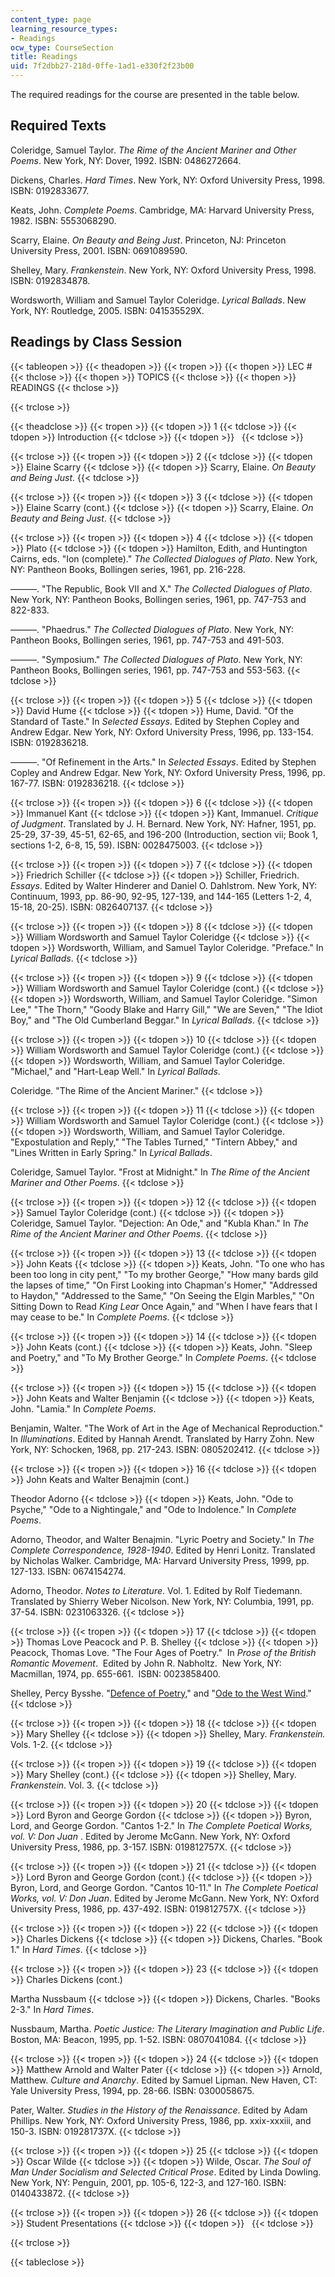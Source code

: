 ```yaml
---
content_type: page
learning_resource_types:
- Readings
ocw_type: CourseSection
title: Readings
uid: 7f2dbb27-218d-0ffe-1ad1-e330f2f23b00
---
```


The required readings for the course are presented in the table below.

Required Texts
--------------

Coleridge, Samuel Taylor. _The Rime of the Ancient Mariner and Other Poems_. New York, NY: Dover, 1992. ISBN: 0486272664.

Dickens, Charles. _Hard Times_. New York, NY: Oxford University Press, 1998. ISBN: 0192833677.

Keats, John. _Complete Poems_. Cambridge, MA: Harvard University Press, 1982. ISBN: 5553068290.

Scarry, Elaine. _On Beauty and Being Just_. Princeton, NJ: Princeton University Press, 2001. ISBN: 0691089590.

Shelley, Mary. _Frankenstein_. New York, NY: Oxford University Press, 1998. ISBN: 0192834878.

Wordsworth, William and Samuel Taylor Coleridge. _Lyrical Ballads_. New York, NY: Routledge, 2005. ISBN: 041535529X.

Readings by Class Session
-------------------------

{{< tableopen >}}
{{< theadopen >}}
{{< tropen >}}
{{< thopen >}}
LEC #
{{< thclose >}}
{{< thopen >}}
TOPICS
{{< thclose >}}
{{< thopen >}}
READINGS
{{< thclose >}}

{{< trclose >}}

{{< theadclose >}}
{{< tropen >}}
{{< tdopen >}}
1
{{< tdclose >}}
{{< tdopen >}}
Introduction
{{< tdclose >}}
{{< tdopen >}}
 
{{< tdclose >}}

{{< trclose >}}
{{< tropen >}}
{{< tdopen >}}
2
{{< tdclose >}}
{{< tdopen >}}
Elaine Scarry
{{< tdclose >}}
{{< tdopen >}}
Scarry, Elaine. _On Beauty and Being Just_.
{{< tdclose >}}

{{< trclose >}}
{{< tropen >}}
{{< tdopen >}}
3
{{< tdclose >}}
{{< tdopen >}}
Elaine Scarry (cont.)
{{< tdclose >}}
{{< tdopen >}}
Scarry, Elaine. _On Beauty and Being Just_.
{{< tdclose >}}

{{< trclose >}}
{{< tropen >}}
{{< tdopen >}}
4
{{< tdclose >}}
{{< tdopen >}}
Plato
{{< tdclose >}}
{{< tdopen >}}
Hamilton, Edith, and Huntington Cairns, eds. "Ion (complete)." _The Collected Dialogues of Plato_. New York, NY: Pantheon Books, Bollingen series, 1961, pp. 216-228.  
  
———. "The Republic, Book VII and X." _The Collected Dialogues of Plato_. New York, NY: Pantheon Books, Bollingen series, 1961, pp. 747-753 and 822-833.  
  
———. "Phaedrus." _The Collected Dialogues of Plato_. New York, NY: Pantheon Books, Bollingen series, 1961, pp. 747-753 and 491-503.  
  
———. "Symposium." _The Collected Dialogues of Plato_. New York, NY: Pantheon Books, Bollingen series, 1961, pp. 747-753 and 553-563.
{{< tdclose >}}

{{< trclose >}}
{{< tropen >}}
{{< tdopen >}}
5
{{< tdclose >}}
{{< tdopen >}}
David Hume
{{< tdclose >}}
{{< tdopen >}}
Hume, David. "Of the Standard of Taste." In _Selected Essays_. Edited by Stephen Copley and Andrew Edgar. New York, NY: Oxford University Press, 1996, pp. 133-154. ISBN: 0192836218.  
  
———. "Of Refinement in the Arts." In _Selected Essays_. Edited by Stephen Copley and Andrew Edgar. New York, NY: Oxford University Press, 1996, pp. 167-77. ISBN: 0192836218.
{{< tdclose >}}

{{< trclose >}}
{{< tropen >}}
{{< tdopen >}}
6
{{< tdclose >}}
{{< tdopen >}}
Immanuel Kant
{{< tdclose >}}
{{< tdopen >}}
Kant, Immanuel. _Critique of Judgment_. Translated by J. H. Bernard. New York, NY: Hafner, 1951, pp. 25-29, 37-39, 45-51, 62-65, and 196-200 (Introduction, section vii; Book 1, sections 1-2, 6-8, 15, 59). ISBN: 0028475003.
{{< tdclose >}}

{{< trclose >}}
{{< tropen >}}
{{< tdopen >}}
7
{{< tdclose >}}
{{< tdopen >}}
Friedrich Schiller
{{< tdclose >}}
{{< tdopen >}}
Schiller, Friedrich. _Essays_. Edited by Walter Hinderer and Daniel O. Dahlstrom. New York, NY: Continuum, 1993, pp. 86-90, 92-95, 127-139, and 144-165 (Letters 1-2, 4, 15-18, 20-25). ISBN: 0826407137.
{{< tdclose >}}

{{< trclose >}}
{{< tropen >}}
{{< tdopen >}}
8
{{< tdclose >}}
{{< tdopen >}}
William Wordsworth and Samuel Taylor Coleridge
{{< tdclose >}}
{{< tdopen >}}
Wordsworth, William, and Samuel Taylor Coleridge. "Preface." In _Lyrical Ballads_.
{{< tdclose >}}

{{< trclose >}}
{{< tropen >}}
{{< tdopen >}}
9
{{< tdclose >}}
{{< tdopen >}}
William Wordsworth and Samuel Taylor Coleridge (cont.)
{{< tdclose >}}
{{< tdopen >}}
Wordsworth, William, and Samuel Taylor Coleridge. "Simon Lee," "The Thorn," "Goody Blake and Harry Gill," "We are Seven," "The Idiot Boy," and "The Old Cumberland Beggar." In _Lyrical Ballads_.
{{< tdclose >}}

{{< trclose >}}
{{< tropen >}}
{{< tdopen >}}
10
{{< tdclose >}}
{{< tdopen >}}
William Wordsworth and Samuel Taylor Coleridge (cont.)
{{< tdclose >}}
{{< tdopen >}}
Wordsworth, William, and Samuel Taylor Coleridge. "Michael," and "Hart-Leap Well." In _Lyrical Ballads_.  
  
Coleridge. "The Rime of the Ancient Mariner."
{{< tdclose >}}

{{< trclose >}}
{{< tropen >}}
{{< tdopen >}}
11
{{< tdclose >}}
{{< tdopen >}}
William Wordsworth and Samuel Taylor Coleridge (cont.)
{{< tdclose >}}
{{< tdopen >}}
Wordsworth, William, and Samuel Taylor Coleridge. "Expostulation and Reply," "The Tables Turned," "Tintern Abbey," and "Lines Written in Early Spring." In _Lyrical Ballads_.  
  
Coleridge, Samuel Taylor. "Frost at Midnight." In _The Rime of the Ancient Mariner and Other Poems_.
{{< tdclose >}}

{{< trclose >}}
{{< tropen >}}
{{< tdopen >}}
12
{{< tdclose >}}
{{< tdopen >}}
Samuel Taylor Coleridge (cont.)
{{< tdclose >}}
{{< tdopen >}}
Coleridge, Samuel Taylor. "Dejection: An Ode," and "Kubla Khan." In _The Rime of the Ancient Mariner and Other Poems_.
{{< tdclose >}}

{{< trclose >}}
{{< tropen >}}
{{< tdopen >}}
13
{{< tdclose >}}
{{< tdopen >}}
John Keats
{{< tdclose >}}
{{< tdopen >}}
Keats, John. "To one who has been too long in city pent," "To my brother George," "How many bards gild the lapses of time," "On First Looking into Chapman's Homer," "Addressed to Haydon," "Addressed to the Same," "On Seeing the Elgin Marbles," "On Sitting Down to Read _King Lear_ Once Again," and "When I have fears that I may cease to be." In _Complete Poems_.
{{< tdclose >}}

{{< trclose >}}
{{< tropen >}}
{{< tdopen >}}
14
{{< tdclose >}}
{{< tdopen >}}
John Keats (cont.)
{{< tdclose >}}
{{< tdopen >}}
Keats, John. "Sleep and Poetry," and "To My Brother George." In _Complete Poems_.
{{< tdclose >}}

{{< trclose >}}
{{< tropen >}}
{{< tdopen >}}
15
{{< tdclose >}}
{{< tdopen >}}
John Keats and Walter Benjamin
{{< tdclose >}}
{{< tdopen >}}
Keats, John. "Lamia." In _Complete Poems_.  
  
Benjamin, Walter. "The Work of Art in the Age of Mechanical Reproduction." In _Illuminations_. Edited by Hannah Arendt. Translated by Harry Zohn. New York, NY: Schocken, 1968, pp. 217-243. ISBN: 0805202412.
{{< tdclose >}}

{{< trclose >}}
{{< tropen >}}
{{< tdopen >}}
16
{{< tdclose >}}
{{< tdopen >}}
John Keats and Walter Benajmin (cont.)  
  
Theodor Adorno
{{< tdclose >}}
{{< tdopen >}}
Keats, John. "Ode to Psyche," "Ode to a Nightingale," and "Ode to Indolence." In _Complete Poems_.  
  
Adorno, Theodor, and Walter Benajmin. "Lyric Poetry and Society." In _The Complete Correspondence, 1928-1940_. Edited by Henri Lonitz. Translated by Nicholas Walker. Cambridge, MA: Harvard University Press, 1999, pp. 127-133. ISBN: 0674154274.  
  
Adorno, Theodor. _Notes to Literature_. Vol. 1. Edited by Rolf Tiedemann. Translated by Shierry Weber Nicolson. New York, NY: Columbia, 1991, pp. 37-54. ISBN: 0231063326.
{{< tdclose >}}

{{< trclose >}}
{{< tropen >}}
{{< tdopen >}}
17
{{< tdclose >}}
{{< tdopen >}}
Thomas Love Peacock and P. B. Shelley
{{< tdclose >}}
{{< tdopen >}}
Peacock, Thomas Love. "The Four Ages of Poetry."  In _Prose of the British Romantic Movement_.  Edited by John R. Nabholtz.  New York, NY: Macmillan, 1974, pp. 655-661.  ISBN: 0023858400.  
  
Shelley, Percy Bysshe. "[Defence of Poetry](http://www.fordham.edu/halsall/mod/shelley-poetry.html)," and "[Ode to the West Wind](http://www.poets.org/viewmedia.php/prmMID/15693)."
{{< tdclose >}}

{{< trclose >}}
{{< tropen >}}
{{< tdopen >}}
18
{{< tdclose >}}
{{< tdopen >}}
Mary Shelley
{{< tdclose >}}
{{< tdopen >}}
Shelley, Mary. _Frankenstein._ Vols. 1-2.
{{< tdclose >}}

{{< trclose >}}
{{< tropen >}}
{{< tdopen >}}
19
{{< tdclose >}}
{{< tdopen >}}
Mary Shelley (cont.)
{{< tdclose >}}
{{< tdopen >}}
Shelley, Mary. _Frankenstein_. Vol. 3.
{{< tdclose >}}

{{< trclose >}}
{{< tropen >}}
{{< tdopen >}}
20
{{< tdclose >}}
{{< tdopen >}}
Lord Byron and George Gordon
{{< tdclose >}}
{{< tdopen >}}
Byron, Lord, and George Gordon. "Cantos 1-2." In _The Complete Poetical Works, vol. V: Don Juan_ . Edited by Jerome McGann. New York, NY: Oxford University Press, 1986, pp. 3-157. ISBN: 019812757X.
{{< tdclose >}}

{{< trclose >}}
{{< tropen >}}
{{< tdopen >}}
21
{{< tdclose >}}
{{< tdopen >}}
Lord Byron and George Gordon (cont.)
{{< tdclose >}}
{{< tdopen >}}
Byron, Lord, and George Gordon. "Cantos 10-11." In _The Complete Poetical Works, vol. V: Don Juan_. Edited by Jerome McGann. New York, NY: Oxford University Press, 1986, pp. 437-492. ISBN: 019812757X.
{{< tdclose >}}

{{< trclose >}}
{{< tropen >}}
{{< tdopen >}}
22
{{< tdclose >}}
{{< tdopen >}}
Charles Dickens
{{< tdclose >}}
{{< tdopen >}}
Dickens, Charles. "Book 1." In _Hard Times_.
{{< tdclose >}}

{{< trclose >}}
{{< tropen >}}
{{< tdopen >}}
23
{{< tdclose >}}
{{< tdopen >}}
Charles Dickens (cont.)  
  
Martha Nussbaum
{{< tdclose >}}
{{< tdopen >}}
Dickens, Charles. "Books 2-3." In _Hard Times_.  
  
Nussbaum, Martha. _Poetic Justice: The Literary Imagination and Public Life_. Boston, MA: Beacon, 1995, pp. 1-52. ISBN: 0807041084.
{{< tdclose >}}

{{< trclose >}}
{{< tropen >}}
{{< tdopen >}}
24
{{< tdclose >}}
{{< tdopen >}}
Matthew Arnold and Walter Pater
{{< tdclose >}}
{{< tdopen >}}
Arnold, Matthew. _Culture and Anarchy_. Edited by Samuel Lipman. New Haven, CT: Yale University Press, 1994, pp. 28-66. ISBN: 0300058675.  
  
Pater, Walter. _Studies in the History of the Renaissance_. Edited by Adam Phillips. New York, NY: Oxford University Press, 1986, pp. xxix-xxxiii, and 150-3. ISBN: 019281737X.
{{< tdclose >}}

{{< trclose >}}
{{< tropen >}}
{{< tdopen >}}
25
{{< tdclose >}}
{{< tdopen >}}
Oscar Wilde
{{< tdclose >}}
{{< tdopen >}}
Wilde, Oscar. _The Soul of Man Under Socialism and Selected Critical Prose_. Edited by Linda Dowling. New York, NY: Penguin, 2001, pp. 105-6, 122-3, and 127-160. ISBN: 0140433872.
{{< tdclose >}}

{{< trclose >}}
{{< tropen >}}
{{< tdopen >}}
26
{{< tdclose >}}
{{< tdopen >}}
Student Presentations
{{< tdclose >}}
{{< tdopen >}}
 
{{< tdclose >}}

{{< trclose >}}

{{< tableclose >}}